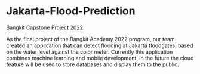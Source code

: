 # Jakarta-Flood-Prediction
Bangkit Capstone Project 2022


As the final project of the Bangkit Academy 2022 program, our team created an application that can detect flooding at Jakarta floodgates, based on the water level against the color meter.
Currently this application combines machine learning and mobile development, in the future the cloud feature will be used to store databases and display them to the public.
